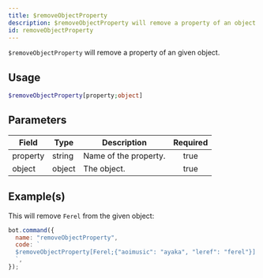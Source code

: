 ```yaml
---
title: $removeObjectProperty
description: $removeObjectProperty will remove a property of an object.
id: removeObjectProperty
---
```


`$removeObjectProperty` will remove a property of an given object.

## Usage

```php
$removeObjectProperty[property;object]
```

## Parameters

| Field    | Type   | Description           | Required |
| -------- | ------ | --------------------- | :------: |
| property | string | Name of the property. |   true   |
| object   | object | The object.           |   true   |

## Example(s)

This will remove `Ferel` from the given object:

```javascript
bot.command({
  name: "removeObjectProperty",
  code: `
  $removeObjectProperty[Ferel;{"aoimusic": "ayaka", "leref": "ferel"}]
  `,
});
```
